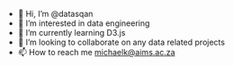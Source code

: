 - 👋 Hi, I’m @datasqan
- 👀 I’m interested in data engineering
- 🌱 I’m currently learning D3.js
- 💞️ I’m looking to collaborate on any data related projects
- 📫 How to reach me michaelk@aims.ac.za

<!---
datasqan/datasqan is a ✨ special ✨ repository because its `README.md` (this file) appears on your GitHub profile.
You can click the Preview link to take a look at your changes.
--->
